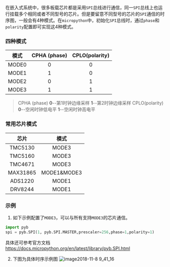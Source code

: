 在嵌入式系统中，很多板载芯片都是采用`SPI`总线进行通信，同一`SPI`总线上也运行挂载多个相同或者不同型号的芯片。但是要留意不同型号的芯片的`SPI`通信的时序图，一般会有4种模式。在`micropython`中，初始化`SPI`总线时，通过`phase`和`polarity`配置即可实现这4种模式。

### 四种模式
模式 | CPHA (phase)| CPLO(polarity)
:--: | :--: | :--:
MODE0 | 0 | 0
MODE1 | 1 | 0
MODE2 | 0 | 1
MODE3 | 1 | 1

> CPHA (phase) **0**--第1时钟边缘采样 **1**--第2时钟边缘采样
> CPLO(polarity) **0**--空闲时钟低电平 **1**--空闲时钟高电平

### 常用芯片模式
| 芯片 | 模式 |
| :----: | :----: |
| TMC5130 | MODE3 |
| TMC5160 | MODE3 |
| TMC4671 | MODE3 |
| MAX31865 | MODE1&MODE3 |
| ADS1220 | MODE1 |
| DRV8244 | MODE1 |

### 示例
1. 如下示例配置了`MODE3`，可以与所有支持`MODE3`的芯片通信。
```python
import pyb
spi = pyb.SPI(1, pyb.SPI.MASTER,prescaler=256,phase=1,polarity=1)
```
具体还可参考官方文档 https://docs.micropython.org/en/latest/library/pyb.SPI.html

2. 下图为具体时序示例图
![image2018-11-8 9_41_16](https://github.com/Meekdai/meekdai.github.io/assets/11755104/ed2cda77-af23-40da-ad29-5a41eb5f92e9)
